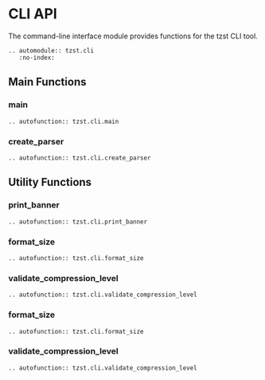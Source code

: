 # CLI API

The command-line interface module provides functions for the tzst CLI tool.

```{eval-rst}
.. automodule:: tzst.cli
   :no-index:
```

## Main Functions

### main

```{eval-rst}
.. autofunction:: tzst.cli.main
```

### create_parser

```{eval-rst}
.. autofunction:: tzst.cli.create_parser
```

## Utility Functions

### print_banner

```{eval-rst}
.. autofunction:: tzst.cli.print_banner
```

### format_size

```{eval-rst}
.. autofunction:: tzst.cli.format_size
```

### validate_compression_level

```{eval-rst}
.. autofunction:: tzst.cli.validate_compression_level
```

### format_size

```{eval-rst}
.. autofunction:: tzst.cli.format_size
```

### validate_compression_level

```{eval-rst}
.. autofunction:: tzst.cli.validate_compression_level
```
